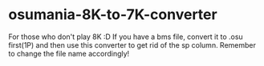 # osumania-8K-to-7K-converter
For those who don't play 8K :D
If you have a bms file, convert it to .osu first(1P) and then use this converter to get rid of the sp column.
Remember to change the file name accordingly!
